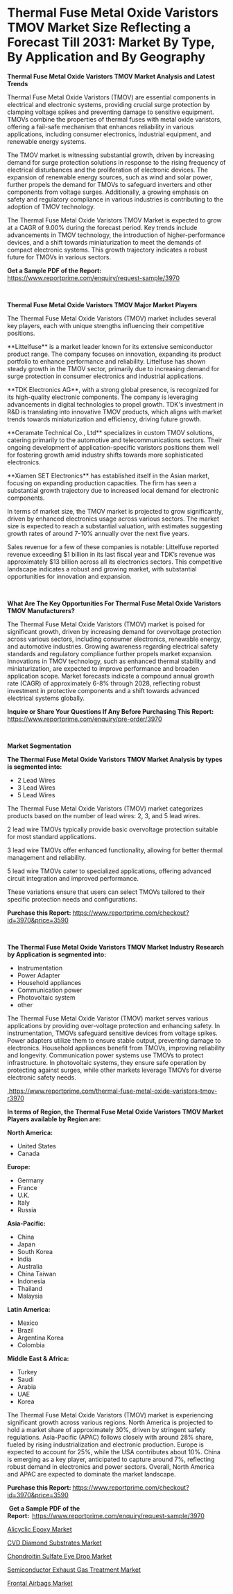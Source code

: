 <p><h1>Thermal Fuse Metal Oxide Varistors TMOV Market Size Reflecting a Forecast Till 2031: Market By Type, By Application and By Geography</h1></p><p><strong>Thermal Fuse Metal Oxide Varistors TMOV Market Analysis and Latest Trends</strong></p>
<p><p>Thermal Fuse Metal Oxide Varistors (TMOV) are essential components in electrical and electronic systems, providing crucial surge protection by clamping voltage spikes and preventing damage to sensitive equipment. TMOVs combine the properties of thermal fuses with metal oxide varistors, offering a fail-safe mechanism that enhances reliability in various applications, including consumer electronics, industrial equipment, and renewable energy systems. </p><p>The TMOV market is witnessing substantial growth, driven by increasing demand for surge protection solutions in response to the rising frequency of electrical disturbances and the proliferation of electronic devices. The expansion of renewable energy sources, such as wind and solar power, further propels the demand for TMOVs to safeguard inverters and other components from voltage surges. Additionally, a growing emphasis on safety and regulatory compliance in various industries is contributing to the adoption of TMOV technology.</p><p>The Thermal Fuse Metal Oxide Varistors TMOV Market is expected to grow at a CAGR of 9.00% during the forecast period. Key trends include advancements in TMOV technology, the introduction of higher-performance devices, and a shift towards miniaturization to meet the demands of compact electronic systems. This growth trajectory indicates a robust future for TMOVs in various sectors.</p></p>
<p><strong>Get a Sample PDF of the Report:&nbsp;</strong> <a href="https://www.reportprime.com/enquiry/request-sample/3970?utm_campaign=904&utm_medium=2&utm_source=Github&utm_content=ia&utm_term=27112024&utm_id=thermal-fuse-metal-oxide-varistors-tmov">https://www.reportprime.com/enquiry/request-sample/3970</a></p>
<p>&nbsp;</p>
<p><strong>Thermal Fuse Metal Oxide Varistors TMOV Major Market Players</strong></p>
<p><p>The Thermal Fuse Metal Oxide Varistors (TMOV) market includes several key players, each with unique strengths influencing their competitive positions. </p><p>**Littelfuse** is a market leader known for its extensive semiconductor product range. The company focuses on innovation, expanding its product portfolio to enhance performance and reliability. Littelfuse has shown steady growth in the TMOV sector, primarily due to increasing demand for surge protection in consumer electronics and industrial applications. </p><p>**TDK Electronics AG**, with a strong global presence, is recognized for its high-quality electronic components. The company is leveraging advancements in digital technologies to propel growth. TDK's investment in R&D is translating into innovative TMOV products, which aligns with market trends towards miniaturization and efficiency, driving future growth.</p><p>**Ceramate Technical Co., Ltd** specializes in custom TMOV solutions, catering primarily to the automotive and telecommunications sectors. Their ongoing development of application-specific varistors positions them well for fostering growth amid industry shifts towards more sophisticated electronics. </p><p>**Xiamen SET Electronics** has established itself in the Asian market, focusing on expanding production capacities. The firm has seen a substantial growth trajectory due to increased local demand for electronic components.</p><p>In terms of market size, the TMOV market is projected to grow significantly, driven by enhanced electronics usage across various sectors. The market size is expected to reach a substantial valuation, with estimates suggesting growth rates of around 7-10% annually over the next five years.</p><p>Sales revenue for a few of these companies is notable: Littelfuse reported revenue exceeding $1 billion in its last fiscal year and TDK’s revenue was approximately $13 billion across all its electronics sectors. This competitive landscape indicates a robust and growing market, with substantial opportunities for innovation and expansion.</p></p>
<p>&nbsp;</p>
<p><strong>What Are The Key Opportunities For Thermal Fuse Metal Oxide Varistors TMOV Manufacturers?</strong></p>
<p><p>The Thermal Fuse Metal Oxide Varistors (TMOV) market is poised for significant growth, driven by increasing demand for overvoltage protection across various sectors, including consumer electronics, renewable energy, and automotive industries. Growing awareness regarding electrical safety standards and regulatory compliance further propels market expansion. Innovations in TMOV technology, such as enhanced thermal stability and miniaturization, are expected to improve performance and broaden application scope. Market forecasts indicate a compound annual growth rate (CAGR) of approximately 6-8% through 2028, reflecting robust investment in protective components and a shift towards advanced electrical systems globally.</p></p>
<p><strong>Inquire or Share Your Questions If Any Before Purchasing This Report:</strong> <a href="https://www.reportprime.com/enquiry/pre-order/3970?utm_campaign=904&utm_medium=2&utm_source=Github&utm_content=ia&utm_term=27112024&utm_id=thermal-fuse-metal-oxide-varistors-tmov">https://www.reportprime.com/enquiry/pre-order/3970</a></p>
<p>&nbsp;</p>
<p><strong>Market Segmentation</strong></p>
<p><strong>The Thermal Fuse Metal Oxide Varistors TMOV Market Analysis by types is segmented into:</strong></p>
<p><ul><li>2 Lead Wires</li><li>3 Lead Wires</li><li>5 Lead Wires</li></ul></p>
<p><p>The Thermal Fuse Metal Oxide Varistors (TMOV) market categorizes products based on the number of lead wires: 2, 3, and 5 lead wires. </p><p>2 lead wire TMOVs typically provide basic overvoltage protection suitable for most standard applications. </p><p>3 lead wire TMOVs offer enhanced functionality, allowing for better thermal management and reliability. </p><p>5 lead wire TMOVs cater to specialized applications, offering advanced circuit integration and improved performance. </p><p>These variations ensure that users can select TMOVs tailored to their specific protection needs and configurations.</p></p>
<p><strong>Purchase this Report:&nbsp;</strong><a href="https://www.reportprime.com/checkout?id=3970&price=3590&utm_campaign=904&utm_medium=2&utm_source=Github&utm_content=ia&utm_term=27112024&utm_id=thermal-fuse-metal-oxide-varistors-tmov">https://www.reportprime.com/checkout?id=3970&price=3590</a></p>
<p>&nbsp;</p>
<p><strong>The Thermal Fuse Metal Oxide Varistors TMOV Market Industry Research by Application is segmented into:</strong></p>
<p><ul><li>Instrumentation</li><li>Power Adapter</li><li>Household appliances</li><li>Communication power</li><li>Photovoltaic system</li><li>other</li></ul></p>
<p><p>The Thermal Fuse Metal Oxide Varistor (TMOV) market serves various applications by providing over-voltage protection and enhancing safety. In instrumentation, TMOVs safeguard sensitive devices from voltage spikes. Power adapters utilize them to ensure stable output, preventing damage to electronics. Household appliances benefit from TMOVs, improving reliability and longevity. Communication power systems use TMOVs to protect infrastructure. In photovoltaic systems, they ensure safe operation by protecting against surges, while other markets leverage TMOVs for diverse electronic safety needs.</p></p>
<p><a href="https://www.reportprime.com/thermal-fuse-metal-oxide-varistors-tmov-r3970?utm_campaign=904&utm_medium=2&utm_source=Github&utm_content=ia&utm_term=27112024&utm_id=thermal-fuse-metal-oxide-varistors-tmov">&nbsp;https://www.reportprime.com/thermal-fuse-metal-oxide-varistors-tmov-r3970</a></p>
<p><strong>In terms of Region, the Thermal Fuse Metal Oxide Varistors TMOV Market Players available by Region are:</strong></p>
<p>
    <p> <strong> North America: </strong>
        <ul>
            <li>United States</li>
            <li>Canada</li>
        </ul>
        </p> 
    <p> <strong> Europe: </strong>
        <ul>
            <li>Germany</li>
            <li>France</li>
            <li>U.K.</li>
            <li>Italy</li>
            <li>Russia</li>
        </ul>
        </p> 
    <p> <strong> Asia-Pacific: </strong>
        <ul>
            <li>China</li>
            <li>Japan</li>
            <li>South Korea</li>
            <li>India</li>
            <li>Australia</li>
            <li>China Taiwan</li>
            <li>Indonesia</li>
            <li>Thailand</li>
            <li>Malaysia</li>
        </ul>
        </p> 
    <p> <strong> Latin America: </strong>
        <ul>
            <li>Mexico</li>
            <li>Brazil</li>
            <li>Argentina Korea</li>
            <li>Colombia</li>
        </ul>
        </p> 
    <p> <strong> Middle East & Africa: </strong>
        <ul>
            <li>Turkey</li>
            <li>Saudi</li>
            <li>Arabia</li>
            <li>UAE</li>
            <li>Korea</li>
        </ul>
    </p>
    </p>
<p><p>The Thermal Fuse Metal Oxide Varistors (TMOV) market is experiencing significant growth across various regions. North America is projected to hold a market share of approximately 30%, driven by stringent safety regulations. Asia-Pacific (APAC) follows closely with around 28% share, fueled by rising industrialization and electronic production. Europe is expected to account for 25%, while the USA contributes about 10%. China is emerging as a key player, anticipated to capture around 7%, reflecting robust demand in electronics and power sectors. Overall, North America and APAC are expected to dominate the market landscape.</p></p>
<p><strong>Purchase this Report: </strong><a href="https://www.reportprime.com/checkout?id=3970&price=3590&utm_campaign=904&utm_medium=2&utm_source=Github&utm_content=ia&utm_term=27112024&utm_id=thermal-fuse-metal-oxide-varistors-tmov">https://www.reportprime.com/checkout?id=3970&price=3590</a></p>
<p>&nbsp;<strong>Get a Sample PDF of the Report:&nbsp;&nbsp;</strong><a href="https://www.reportprime.com/enquiry/request-sample/3970?utm_campaign=904&utm_medium=2&utm_source=Github&utm_content=ia&utm_term=27112024&utm_id=thermal-fuse-metal-oxide-varistors-tmov">https://www.reportprime.com/enquiry/request-sample/3970</a></p>
<p><strong></strong></p>
<p><p><a href="https://www.linkedin.com/pulse/alicyclic-epoxy-market-global-regional-analysis-focus-pjbye?utm_campaign=904&utm_medium=2&utm_source=Github&utm_content=ia&utm_term=27112024&utm_id=thermal-fuse-metal-oxide-varistors-tmov">Alicyclic Epoxy Market</a></p><p><a href="https://www.linkedin.com/pulse/cvd-diamond-substrates-market-matrix-applications-types-cagr-idilc?utm_campaign=904&utm_medium=2&utm_source=Github&utm_content=ia&utm_term=27112024&utm_id=thermal-fuse-metal-oxide-varistors-tmov">CVD Diamond Substrates Market</a></p><p><a href="https://issuu.com/reportprime-2/docs/chondroitin-sulfate-eye-drop-market_f6198d667c9297?utm_campaign=904&utm_medium=2&utm_source=Github&utm_content=ia&utm_term=27112024&utm_id=thermal-fuse-metal-oxide-varistors-tmov">Chondroitin Sulfate Eye Drop Market</a></p><p><a href="https://issuu.com/reportprime-2/docs/semiconductor-exhaust-gas-treatment_2a96ff9d98477c?utm_campaign=904&utm_medium=2&utm_source=Github&utm_content=ia&utm_term=27112024&utm_id=thermal-fuse-metal-oxide-varistors-tmov">Semiconductor Exhaust Gas Treatment Market</a></p><p><a href="https://www.linkedin.com/pulse/decoding-frontal-airbags-industry-dynamics-strategic-ihj2c?utm_campaign=904&utm_medium=2&utm_source=Github&utm_content=ia&utm_term=27112024&utm_id=thermal-fuse-metal-oxide-varistors-tmov">Frontal Airbags Market</a></p></p>